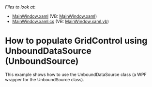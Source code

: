 <!-- default file list -->
*Files to look at*:

* [MainWindow.xaml](./CS/UnboundSource/MainWindow.xaml) (VB: [MainWindow.xaml](./VB/UnboundSource/MainWindow.xaml))
* [MainWindow.xaml.cs](./CS/UnboundSource/MainWindow.xaml.cs) (VB: [MainWindow.xaml.vb](./VB/UnboundSource/MainWindow.xaml.vb))
<!-- default file list end -->
# How to populate GridControl using UnboundDataSource (UnboundSource)


This example shows how to use the UnboundDataSource class (a WPF wrapper for the UnboundSource class).

<br/>


